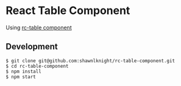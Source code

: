 # React Table Component

Using [rc-table component](https://github.com/react-component/table)

## Development
```
$ git clone git@github.com:shawnlknight/rc-table-component.git
$ cd rc-table-component
$ npm install
$ npm start
```
